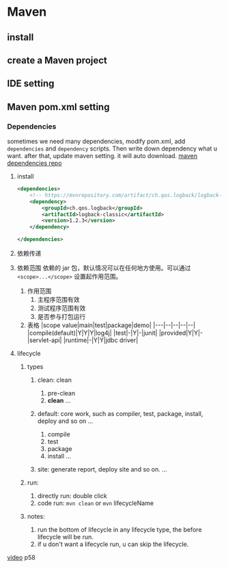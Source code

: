 # Maven

## install

## create a Maven project

## IDE setting

## Maven pom.xml setting

### Dependencies

sometimes we need many dependencies, modify pom.xml, add `dependencies` and `dependency` scripts. Then
write down dependency what u want. after that, update maven setting. it will auto download.
[maven dependencies repo](https://mvnrepository.com/)

1. install

   ```xml
   <dependencies>
       <!-- https://mvnrepository.com/artifact/ch.qos.logback/logback-classic -->
       <dependency>
           <groupId>ch.qos.logback</groupId>
           <artifactId>logback-classic</artifactId>
           <version>1.2.3</version>
       </dependency>

   </dependencies>
   ```

2. 依赖传递
3. 依赖范围
   依赖的 jar 包，默认情况可以在任何地方使用。可以通过 `<scope>...</scope>` 设置起作用范围。
   1. 作用范围
      1. 主程序范围有效
      2. 测试程序范围有效
      3. 是否参与打包运行
   2. 表格
      |scope value|main|test|package|demo|
      |---|--|--|--|--|
      |compile(default)|Y|Y|Y|log4j|
      |test|-|Y|-|junit|
      |provided|Y|Y|-|servlet-api|
      |runtime|-|Y|Y|jdbc driver|
4. lifecycle

   1. types

      1. clean: clean
         1. pre-clean
         2. **clean**
            ...
      2. default: core work, such as compiler, test,
         package, install, deploy and so on
         ...

         1. compile
         2. test
         3. package
         4. install
            ...

      3. site: generate report, deploy site and so on.
         ...

   2. run:
      1. directly run: double click
      2. code run: `mvn clean` or `mvn` lifecycleName
   3. notes:
      1. run the bottom of lifecycle in any lifecycle type, the before lifecycle will be run.
      2. if u don't want a lifecycle run, u can skip the lifecycle.

[video](https://www.bilibili.com/video/BV1m84y1w7Tb/)
p58
